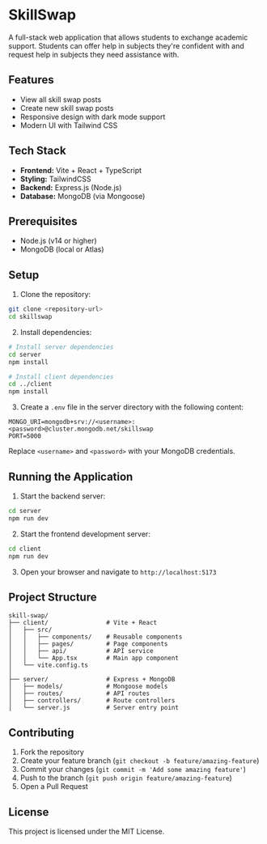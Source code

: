 # SkillSwap

A full-stack web application that allows students to exchange academic support. Students can offer help in subjects they're confident with and request help in subjects they need assistance with.

## Features

- View all skill swap posts
- Create new skill swap posts
- Responsive design with dark mode support
- Modern UI with Tailwind CSS

## Tech Stack

- **Frontend:** Vite + React + TypeScript
- **Styling:** TailwindCSS
- **Backend:** Express.js (Node.js)
- **Database:** MongoDB (via Mongoose)

## Prerequisites

- Node.js (v14 or higher)
- MongoDB (local or Atlas)

## Setup

1. Clone the repository:
```bash
git clone <repository-url>
cd skillswap
```

2. Install dependencies:
```bash
# Install server dependencies
cd server
npm install

# Install client dependencies
cd ../client
npm install
```

3. Create a `.env` file in the server directory with the following content:
```
MONGO_URI=mongodb+srv://<username>:<password>@cluster.mongodb.net/skillswap
PORT=5000
```

Replace `<username>` and `<password>` with your MongoDB credentials.

## Running the Application

1. Start the backend server:
```bash
cd server
npm run dev
```

2. Start the frontend development server:
```bash
cd client
npm run dev
```

3. Open your browser and navigate to `http://localhost:5173`

## Project Structure

```
skill-swap/
├── client/                # Vite + React
│   ├── src/
│   │   ├── components/    # Reusable components
│   │   ├── pages/         # Page components
│   │   ├── api/           # API service
│   │   └── App.tsx        # Main app component
│   └── vite.config.ts
│
├── server/                # Express + MongoDB
│   ├── models/            # Mongoose models
│   ├── routes/            # API routes
│   ├── controllers/       # Route controllers
│   └── server.js          # Server entry point
```

## Contributing

1. Fork the repository
2. Create your feature branch (`git checkout -b feature/amazing-feature`)
3. Commit your changes (`git commit -m 'Add some amazing feature'`)
4. Push to the branch (`git push origin feature/amazing-feature`)
5. Open a Pull Request

## License

This project is licensed under the MIT License. 